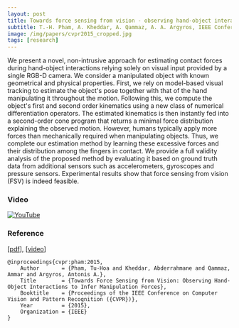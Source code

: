 ```yaml
---
layout: post
title: Towards force sensing from vision - observing hand-object interactions to infer manipulation forces
subtitle: T.-H. Pham, A. Kheddar, A. Qammaz, A. A. Argyros, IEEE Conference on Computer Vision and Pattern Recognition (CVPR 2015)
image: /img/papers/cvpr2015_cropped.jpg
tags: [research]
---
```


We present a novel, non-intrusive approach for estimating contact forces during hand-object interactions relying solely on visual input provided by a single RGB-D camera. We consider a manipulated object with known geometrical and physical properties. First, we rely on model-based visual tracking to estimate the object's pose together with that of the hand manipulating it throughout the motion. Following this, we compute the object's first and second order kinematics using a new class of numerical differentiation operators. The estimated kinematics is then instantly fed into a second-order cone program that returns a minimal force distribution explaining the observed motion. However, humans typically apply more forces than mechanically required when manipulating objects. Thus, we complete our estimation method by learning these excessive forces and their distribution among the fingers in contact. We provide a full validity analysis of the proposed method by evaluating it based on ground truth data from additional sensors such as accelerometers, gyroscopes and pressure sensors. Experimental results show that force sensing from vision (FSV) is indeed feasible.

### Video

[![YouTube](http://img.youtube.com/vi/mtWwkOJkeXM/0.jpg)](http://www.youtube.com/watch?v=mtWwkOJkeXM)

### Reference

[[pdf](https://hal.archives-ouvertes.fr/hal-01356136/)], [[video](http://www.youtube.com/watch?v=mtWwkOJkeXM)]

~~~
@inproceedings{cvpr:pham:2015,
    Author       = {Pham, Tu-Hoa and Kheddar, Abderrahmane and Qammaz, Ammar and Argyros, Antonis A.},
    Title        = {Towards Force Sensing from Vision: Observing Hand-Object Interactions to Infer Manipulation Forces},
    Booktitle    = {Proceedings of the IEEE Conference on Computer Vision and Pattern Recognition ({CVPR})},
    Year         = {2015},
    Organization = {IEEE}
}
~~~
